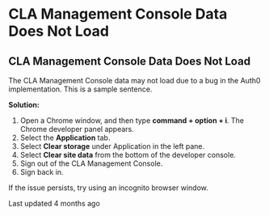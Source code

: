 # CLA Management Console Data Does Not Load

## CLA Management Console Data Does Not Load

The CLA Management Console data may not load due to a bug in the Auth0 implementation. This is a sample sentence.

**Solution:**

1. Open a Chrome window, and then type **command + option + i**. The Chrome developer panel appears.
2. Select the **Application** tab.
3. Select **Clear storage** under Application in the left pane.
4. Select **Clear site data** from the bottom of the developer console.
5. Sign out of the CLA Management Console.
6. Sign back in.

If the issue persists, try using an incognito browser window.

Last updated 4 months ago

